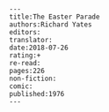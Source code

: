 
    ---
    title:The Easter Parade
    authors:Richard Yates
    editors:
    translator:
    date:2018-07-26
    rating:+
    re-read:
    pages:226
    non-fiction:
    comic:
    published:1976
    ---

    